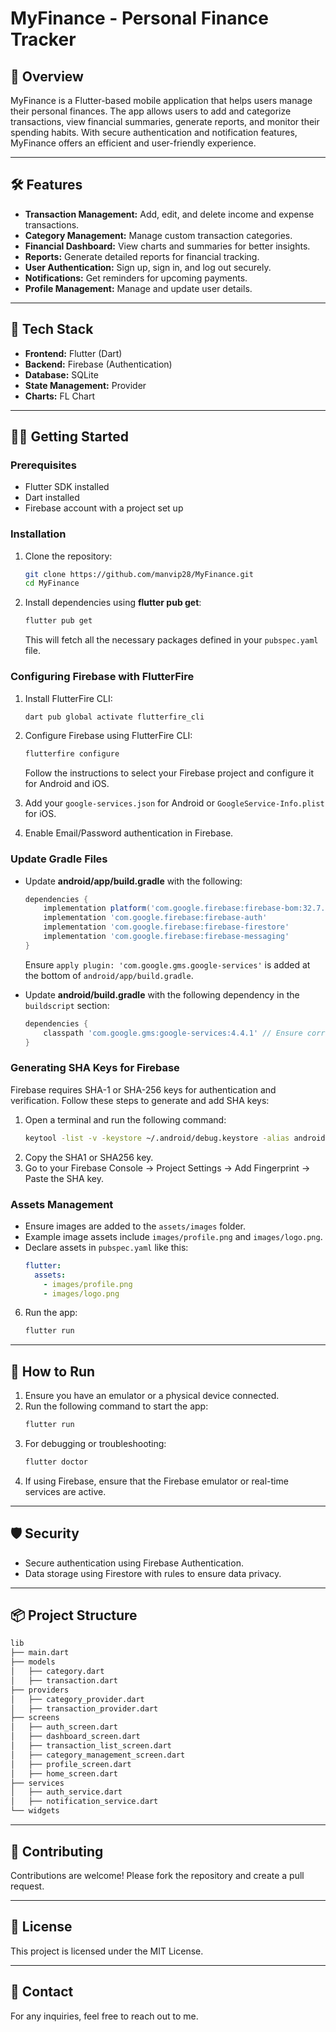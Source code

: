 # MyFinance - Personal Finance Tracker

## 📌 **Overview**
MyFinance is a Flutter-based mobile application that helps users manage their personal finances. The app allows users to add and categorize transactions, view financial summaries, generate reports, and monitor their spending habits. With secure authentication and notification features, MyFinance offers an efficient and user-friendly experience.

---

## 🛠 **Features**
- **Transaction Management:** Add, edit, and delete income and expense transactions.
- **Category Management:** Manage custom transaction categories.
- **Financial Dashboard:** View charts and summaries for better insights.
- **Reports:** Generate detailed reports for financial tracking.
- **User Authentication:** Sign up, sign in, and log out securely.
- **Notifications:** Get reminders for upcoming payments.
- **Profile Management:** Manage and update user details.

---

## 🚀 **Tech Stack**
- **Frontend:** Flutter (Dart)
- **Backend:** Firebase (Authentication)
- **Database:** SQLite
- **State Management:** Provider
- **Charts:** FL Chart

---

## 🧑‍💻 **Getting Started**

### Prerequisites
- Flutter SDK installed
- Dart installed
- Firebase account with a project set up

### Installation
1. Clone the repository:
    ```bash
    git clone https://github.com/manvip28/MyFinance.git
    cd MyFinance
    ```

2. Install dependencies using **flutter pub get**:
    ```bash
    flutter pub get
    ```
    This will fetch all the necessary packages defined in your `pubspec.yaml` file.

### Configuring Firebase with FlutterFire

1. Install FlutterFire CLI:
    ```bash
    dart pub global activate flutterfire_cli
    ```
2. Configure Firebase using FlutterFire CLI:
    ```bash
    flutterfire configure
    ```
    Follow the instructions to select your Firebase project and configure it for Android and iOS.

3. Add your `google-services.json` for Android or `GoogleService-Info.plist` for iOS.

4. Enable Email/Password authentication in Firebase.

### Update Gradle Files

- Update **android/app/build.gradle** with the following:
    ```gradle
    dependencies {
        implementation platform('com.google.firebase:firebase-bom:32.7.0')
        implementation 'com.google.firebase:firebase-auth'
        implementation 'com.google.firebase:firebase-firestore'
        implementation 'com.google.firebase:firebase-messaging'
    }
    ```
    Ensure `apply plugin: 'com.google.gms.google-services'` is added at the bottom of `android/app/build.gradle`.

- Update **android/build.gradle** with the following dependency in the `buildscript` section:
    ```gradle
    dependencies {
        classpath 'com.google.gms:google-services:4.4.1' // Ensure correct placement
    }
    ```

### Generating SHA Keys for Firebase
Firebase requires SHA-1 or SHA-256 keys for authentication and verification. Follow these steps to generate and add SHA keys:
1. Open a terminal and run the following command:
    ```bash
    keytool -list -v -keystore ~/.android/debug.keystore -alias androiddebugkey -storepass android -keypass android
    ```
2. Copy the SHA1 or SHA256 key.
3. Go to your Firebase Console → Project Settings → Add Fingerprint → Paste the SHA key.

### Assets Management
- Ensure images are added to the `assets/images` folder.
- Example image assets include `images/profile.png` and `images/logo.png`.
- Declare assets in `pubspec.yaml` like this:
    ```yaml
    flutter:
      assets:
        - images/profile.png
        - images/logo.png
    ```

6. Run the app:
    ```bash
    flutter run
    ```

---

## 🏃 **How to Run**
1. Ensure you have an emulator or a physical device connected.
2. Run the following command to start the app:
    ```bash
    flutter run
    ```
3. For debugging or troubleshooting:
    ```bash
    flutter doctor
    ```
4. If using Firebase, ensure that the Firebase emulator or real-time services are active.

---


## 🛡 **Security**
- Secure authentication using Firebase Authentication.
- Data storage using Firestore with rules to ensure data privacy.

---

## 📦 **Project Structure**
```bash
lib
├── main.dart
├── models
│   ├── category.dart
│   ├── transaction.dart
├── providers
│   ├── category_provider.dart
│   ├── transaction_provider.dart
├── screens
│   ├── auth_screen.dart
│   ├── dashboard_screen.dart
│   ├── transaction_list_screen.dart
│   ├── category_management_screen.dart
│   ├── profile_screen.dart
│   ├── home_screen.dart
├── services
│   ├── auth_service.dart
│   ├── notification_service.dart
└── widgets
```

---

## 🤝 **Contributing**
Contributions are welcome! Please fork the repository and create a pull request.

---

## 📝 **License**
This project is licensed under the MIT License.

---

## 📧 **Contact**
For any inquiries, feel free to reach out to me.

